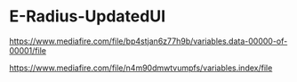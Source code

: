 # E-Radius-UpdatedUI

https://www.mediafire.com/file/bp4stjan6z77h9b/variables.data-00000-of-00001/file

https://www.mediafire.com/file/n4m90dmwtvumpfs/variables.index/file
